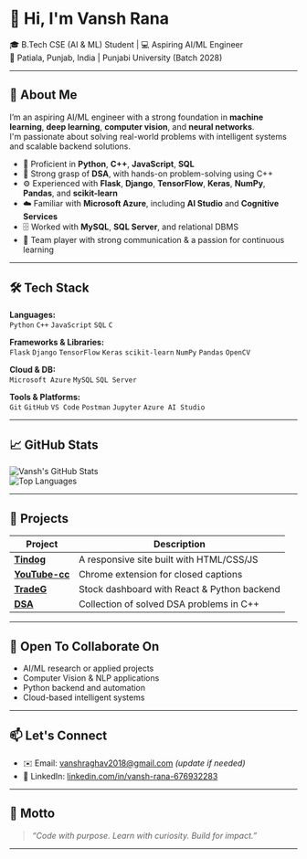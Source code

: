 # 👋 Hi, I'm Vansh Rana

🎓 B.Tech CSE (AI & ML) Student | 💻 Aspiring AI/ML Engineer  
📍 Patiala, Punjab, India | Punjabi University (Batch 2028)

---

## 🚀 About Me

I’m an aspiring AI/ML engineer with a strong foundation in **machine learning**, **deep learning**, **computer vision**, and **neural networks**.  
I'm passionate about solving real-world problems with intelligent systems and scalable backend solutions.

- 🧠 Proficient in **Python**, **C++**, **JavaScript**, **SQL**
- 🧩 Strong grasp of **DSA**, with hands-on problem-solving using C++
- ⚙️ Experienced with **Flask**, **Django**, **TensorFlow**, **Keras**, **NumPy**, **Pandas**, and **scikit-learn**
- ☁️ Familiar with **Microsoft Azure**, including **AI Studio** and **Cognitive Services**
- 🗄️ Worked with **MySQL**, **SQL Server**, and relational DBMS
- 🤝 Team player with strong communication & a passion for continuous learning

---

## 🛠️ Tech Stack

**Languages:**  
`Python` `C++` `JavaScript` `SQL` `C`

**Frameworks & Libraries:**  
`Flask` `Django` `TensorFlow` `Keras` `scikit-learn` `NumPy` `Pandas` `OpenCV`

**Cloud & DB:**  
`Microsoft Azure` `MySQL` `SQL Server`

**Tools & Platforms:**  
`Git` `GitHub` `VS Code` `Postman` `Jupyter` `Azure AI Studio`

---

## 📈 GitHub Stats

![Vansh's GitHub Stats](https://github-readme-stats.vercel.app/api?username=vanshrana2006&show_icons=true&theme=radical&hide_border=true)  
![Top Languages](https://github-readme-stats.vercel.app/api/top-langs/?username=vanshrana2006&layout=compact&theme=radical&hide_border=true)

---

## 📌 Projects

| Project | Description |
|--------|-------------|
| [**Tindog**](https://github.com/vanshrana2006/Tindog) | A responsive site built with HTML/CSS/JS |
| [**YouTube-cc**](https://github.com/vanshrana2006/youtube-cc) | Chrome extension for closed captions |
| [**TradeG**](https://github.com/vanshrana2006/TradeG) | Stock dashboard with React & Python backend |
| [**DSA**](https://github.com/vanshrana2006/DSA) | Collection of solved DSA problems in C++ |

---

## 🤝 Open To Collaborate On

- AI/ML research or applied projects  
- Computer Vision & NLP applications  
- Python backend and automation  
- Cloud-based intelligent systems

---

## 📫 Let's Connect

- ✉️ Email: [vanshraghav2018@gmail.com](mailto:vanshraghav2018@gmail.com) *(update if needed)*
- 🔗 LinkedIn: [linkedin.com/in/vansh-rana-676932283](https://www.linkedin.com/in/vansh-rana-676932283)

---

## 🧠 Motto

> *“Code with purpose. Learn with curiosity. Build for impact.”*

---

